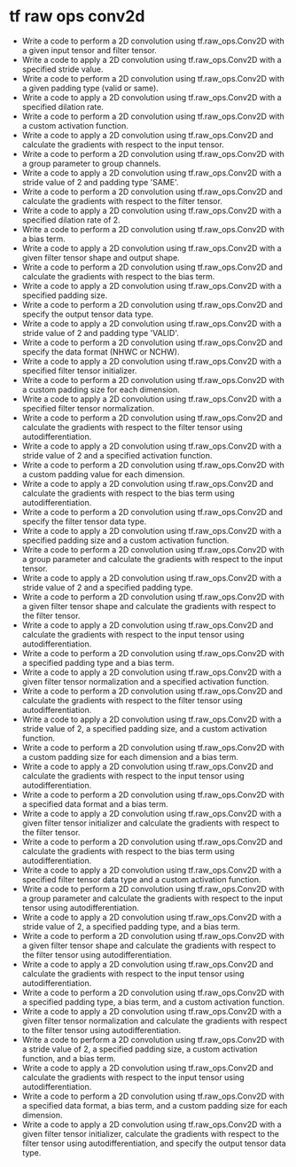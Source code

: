 # tf raw ops conv2d

- Write a code to perform a 2D convolution using tf.raw_ops.Conv2D with a given input tensor and filter tensor.
- Write a code to apply a 2D convolution using tf.raw_ops.Conv2D with a specified stride value.
- Write a code to perform a 2D convolution using tf.raw_ops.Conv2D with a given padding type (valid or same).
- Write a code to apply a 2D convolution using tf.raw_ops.Conv2D with a specified dilation rate.
- Write a code to perform a 2D convolution using tf.raw_ops.Conv2D with a custom activation function.
- Write a code to apply a 2D convolution using tf.raw_ops.Conv2D and calculate the gradients with respect to the input tensor.
- Write a code to perform a 2D convolution using tf.raw_ops.Conv2D with a group parameter to group channels.
- Write a code to apply a 2D convolution using tf.raw_ops.Conv2D with a stride value of 2 and padding type 'SAME'.
- Write a code to perform a 2D convolution using tf.raw_ops.Conv2D and calculate the gradients with respect to the filter tensor.
- Write a code to apply a 2D convolution using tf.raw_ops.Conv2D with a specified dilation rate of 2.
- Write a code to perform a 2D convolution using tf.raw_ops.Conv2D with a bias term.
- Write a code to apply a 2D convolution using tf.raw_ops.Conv2D with a given filter tensor shape and output shape.
- Write a code to perform a 2D convolution using tf.raw_ops.Conv2D and calculate the gradients with respect to the bias term.
- Write a code to apply a 2D convolution using tf.raw_ops.Conv2D with a specified padding size.
- Write a code to perform a 2D convolution using tf.raw_ops.Conv2D and specify the output tensor data type.
- Write a code to apply a 2D convolution using tf.raw_ops.Conv2D with a stride value of 2 and padding type 'VALID'.
- Write a code to perform a 2D convolution using tf.raw_ops.Conv2D and specify the data format (NHWC or NCHW).
- Write a code to apply a 2D convolution using tf.raw_ops.Conv2D with a specified filter tensor initializer.
- Write a code to perform a 2D convolution using tf.raw_ops.Conv2D with a custom padding size for each dimension.
- Write a code to apply a 2D convolution using tf.raw_ops.Conv2D with a specified filter tensor normalization.
- Write a code to perform a 2D convolution using tf.raw_ops.Conv2D and calculate the gradients with respect to the filter tensor using autodifferentiation.
- Write a code to apply a 2D convolution using tf.raw_ops.Conv2D with a stride value of 2 and a specified activation function.
- Write a code to perform a 2D convolution using tf.raw_ops.Conv2D with a custom padding value for each dimension.
- Write a code to apply a 2D convolution using tf.raw_ops.Conv2D and calculate the gradients with respect to the bias term using autodifferentiation.
- Write a code to perform a 2D convolution using tf.raw_ops.Conv2D and specify the filter tensor data type.
- Write a code to apply a 2D convolution using tf.raw_ops.Conv2D with a specified padding size and a custom activation function.
- Write a code to perform a 2D convolution using tf.raw_ops.Conv2D with a group parameter and calculate the gradients with respect to the input tensor.
- Write a code to apply a 2D convolution using tf.raw_ops.Conv2D with a stride value of 2 and a specified padding type.
- Write a code to perform a 2D convolution using tf.raw_ops.Conv2D with a given filter tensor shape and calculate the gradients with respect to the filter tensor.
- Write a code to apply a 2D convolution using tf.raw_ops.Conv2D and calculate the gradients with respect to the input tensor using autodifferentiation.
- Write a code to perform a 2D convolution using tf.raw_ops.Conv2D with a specified padding type and a bias term.
- Write a code to apply a 2D convolution using tf.raw_ops.Conv2D with a given filter tensor normalization and a specified activation function.
- Write a code to perform a 2D convolution using tf.raw_ops.Conv2D and calculate the gradients with respect to the filter tensor using autodifferentiation.
- Write a code to apply a 2D convolution using tf.raw_ops.Conv2D with a stride value of 2, a specified padding size, and a custom activation function.
- Write a code to perform a 2D convolution using tf.raw_ops.Conv2D with a custom padding size for each dimension and a bias term.
- Write a code to apply a 2D convolution using tf.raw_ops.Conv2D and calculate the gradients with respect to the input tensor using autodifferentiation.
- Write a code to perform a 2D convolution using tf.raw_ops.Conv2D with a specified data format and a bias term.
- Write a code to apply a 2D convolution using tf.raw_ops.Conv2D with a given filter tensor initializer and calculate the gradients with respect to the filter tensor.
- Write a code to perform a 2D convolution using tf.raw_ops.Conv2D and calculate the gradients with respect to the bias term using autodifferentiation.
- Write a code to apply a 2D convolution using tf.raw_ops.Conv2D with a specified filter tensor data type and a custom activation function.
- Write a code to perform a 2D convolution using tf.raw_ops.Conv2D with a group parameter and calculate the gradients with respect to the input tensor using autodifferentiation.
- Write a code to apply a 2D convolution using tf.raw_ops.Conv2D with a stride value of 2, a specified padding type, and a bias term.
- Write a code to perform a 2D convolution using tf.raw_ops.Conv2D with a given filter tensor shape and calculate the gradients with respect to the filter tensor using autodifferentiation.
- Write a code to apply a 2D convolution using tf.raw_ops.Conv2D and calculate the gradients with respect to the input tensor using autodifferentiation.
- Write a code to perform a 2D convolution using tf.raw_ops.Conv2D with a specified padding type, a bias term, and a custom activation function.
- Write a code to apply a 2D convolution using tf.raw_ops.Conv2D with a given filter tensor normalization and calculate the gradients with respect to the filter tensor using autodifferentiation.
- Write a code to perform a 2D convolution using tf.raw_ops.Conv2D with a stride value of 2, a specified padding size, a custom activation function, and a bias term.
- Write a code to apply a 2D convolution using tf.raw_ops.Conv2D and calculate the gradients with respect to the input tensor using autodifferentiation.
- Write a code to perform a 2D convolution using tf.raw_ops.Conv2D with a specified data format, a bias term, and a custom padding size for each dimension.
- Write a code to apply a 2D convolution using tf.raw_ops.Conv2D with a given filter tensor initializer, calculate the gradients with respect to the filter tensor using autodifferentiation, and specify the output tensor data type.